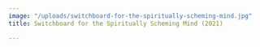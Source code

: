 ```yaml
---
image: "/uploads/switchboard-for-the-spiritually-scheming-mind.jpg"
title: Switchboard for the Spiritually Scheming Mind (2021)

---
```

